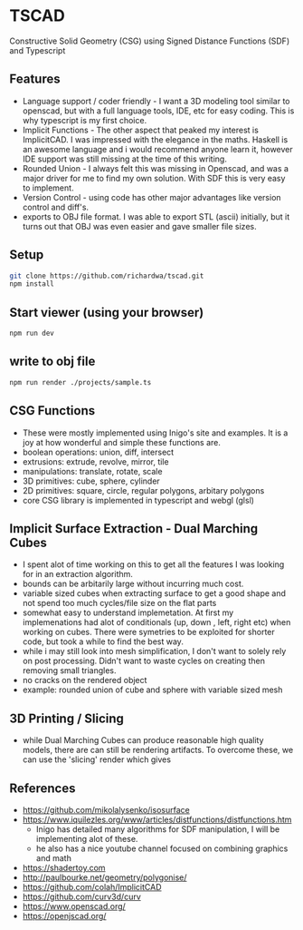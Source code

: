 # TSCAD 
Constructive Solid Geometry (CSG) using Signed Distance Functions (SDF) and Typescript 

## Features
* Language support / coder friendly - I want a 3D modeling tool similar to openscad, but with a full language tools, IDE, etc for easy coding.  This is why typescript is my first choice.
* Implicit Functions - The other aspect that peaked my interest is ImplicitCAD.  I was impressed with the elegance in the maths. Haskell is an awesome language and i would recommend anyone learn it, however IDE support was still missing at the time of this writing.
* Rounded Union - I always felt this was missing in Openscad, and was a major driver for me to find my own solution.  With SDF this is very easy to implement.
* Version Control - using code has other major advantages like version control and diff's.
* exports to OBJ file format.  I was able to export STL (ascii) initially, but it turns out that OBJ was even easier and gave smaller file sizes.


## Setup
```sh
git clone https://github.com/richardwa/tscad.git
npm install
```

## Start viewer (using your browser)
```sh
npm run dev
```

## write to obj file
```sh
npm run render ./projects/sample.ts
```


## CSG Functions
 - These were mostly implemented using Inigo's site and examples. It is a joy at how wonderful and simple these functions are.
 - boolean operations: union, diff, intersect
 - extrusions: extrude, revolve, mirror, tile
 - manipulations: translate, rotate, scale
 - 3D primitives: cube, sphere, cylinder
 - 2D primitives: square, circle, regular polygons, arbitary polygons
 - core CSG library is implemented in typescript and webgl (glsl)
 

## Implicit Surface Extraction - Dual Marching Cubes
 - I spent alot of time working on this to get all the features I was looking for in an extraction algorithm.
 - bounds can be arbitarily large without incurring much cost.
 - variable sized cubes when extracting surface to get a good shape and not spend too much cycles/file size on the flat parts
 - somewhat easy to understand implemetation.  At first my implemenations had alot of conditionals (up, down , left, right etc) when working on cubes.  There were symetries to be exploited for shorter code, but took a while to find the best way.
 - while i may still look into mesh simplification, I don't want to solely rely on post processing.  Didn't want to waste cycles on creating then removing small triangles.
 - no cracks on the rendered object
 - example: rounded union of cube and sphere with variable sized mesh

## 3D Printing / Slicing
 - while Dual Marching Cubes can produce reasonable high quality models, there are can still be rendering artifacts. To overcome these, we can use the 'slicing' render which gives

## References
* https://github.com/mikolalysenko/isosurface
* https://www.iquilezles.org/www/articles/distfunctions/distfunctions.htm
  - Inigo has detailed many algorithms for SDF manipulation, I will be implementing alot of these.
  - he also has a nice youtube channel focused on combining graphics and math
* https://shadertoy.com
* http://paulbourke.net/geometry/polygonise/
* https://github.com/colah/ImplicitCAD
* https://github.com/curv3d/curv
* https://www.openscad.org/
* https://openjscad.org/

